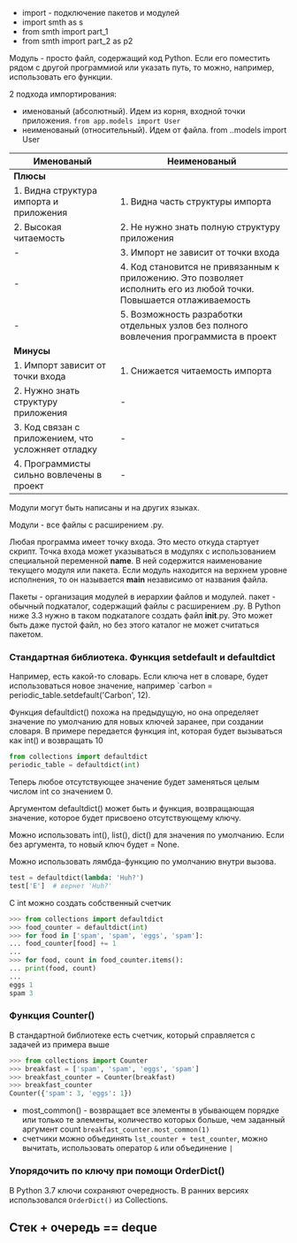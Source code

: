 - import - подключение пакетов и модулей
- import smth as s
- from smth import part_1
- from smth import part_2 as p2

Модуль - просто файл, содержащий код Python. Если его поместить рядом с другой программиой или указать путь, то можно, например, использовать его функции.

2 подхода импортирования:
- именованый (абсолютный). Идем из корня, входной точки приложения. `from app.models import User`
- неименованый (относительный). Идем от файла. from ..models import User

| **Именованый** | **Неименованый** |
| --- | --- |
| **Плюсы** |
| 1. Видна структура импорта и приложения | 1. Видна часть структуры импорта |
| 2. Высокая читаемость | 2. Не нужно знать полную структуру приложения |
| - | 3. Импорт не зависит от точки входа |
| - | 4. Код становится не привязанным к приложению. Это позволяет исполнить его из любой точки. Повышается отлаживаемость |
| - | 5. Возможность разработки отдельных узлов без полного вовлечения программиста в проект |
| **Минусы** |
| 1. Импорт зависит от точки входа | 1. Снижается читаемость импорта |
| 2. Нужно знать структуру приложения | - |
| 3. Код связан с приложением, что усложняет отладку | - |
| 4. Программисты сильно вовлечены в проект | - |

Модули могут быть написаны и на других языках.

Модули - все файлы с расширением .py.

Любая программа имеет точку входа. Это место откуда стартует скрипт. Точка входа может указываться в модулях с использованием специальной переменной __name__. В ней содержится наименование текущего модуля или пакета. Если модуль находится на верхнем уровне исполнения, то он называется __main__ независимо от названия файла.

Пакеты - организация модулей в иерархии файлов и модулей. пакет - обычный подкаталог, содержащий файлы с расширением .py. В Python ниже 3.3 нужно в таком подкаталоге создать файл __init__.py. Это может быть даже пустой файл, но без этого каталог не может считаться пакетом.

### Стандартная библиотека. Функция setdefault и defaultdict
Например, есть какой-то словарь. Если ключа нет в словаре, будет использоваться новое значение, например `carbon = periodic_table.setdefault('Carbon', 12).

Функция defaultdict() похожа на предыдущую, но она определяет значение по умолчанию для новых ключей заранее, при создании словаря. В примере передается функция int, которая будет вызываться как int() и возвращать 10
```python
from collections import defaultdict
periodic_table = defaultdict(int)
```
Теперь любое отсутствующее значение будет заменяться целым числом int со значением 0.

Аргументом defaultdict() может быть и функция, возвращающая значение, которое будет присвоено отсутствующему ключу. 

Можно использовать int(), list(), dict() для значения по умолчанию. Если без аргумента, то новый ключ будет = None.

Можно использовать лямбда-функцию по умолчанию внутри вызова.
```python
test = defaultdict(lambda: 'Huh?')
test['E']  # вернет 'Huh?'
```
С int можно создать собственный счетчик
```python
>>> from collections import defaultdict
>>> food_counter = defaultdict(int)
>>> for food in ['spam', 'spam', 'eggs', 'spam']:
... food_counter[food] += 1
...
>>> for food, count in food_counter.items():
... print(food, count)
...
eggs 1
spam 3
```

### Функция Counter()
В стандартной библиотеке есть счетчик, который справляется с задачей из примера выше
```python
>>> from collections import Counter
>>> breakfast = ['spam', 'spam', 'eggs', 'spam']
>>> breakfast_counter = Counter(breakfast)
>>> breakfast_counter
Counter({'spam': 3, 'eggs': 1})
```
- most_common() - возвращает все элементы в убывающем порядке или только те элементы, количество которых больше, чем заданный аргумент count `breakfast_counter.most_common(1)`
- счетчики можно объединять `lst_counter + test_counter`, можно вычитать, использовать оператор `&` или объединение `|`

### Упорядочить по ключу при помощи OrderDict()
В Python 3.7 ключи сохраняют очередность. В ранних версиях использовался `OrderDict()` из Collections.

## Стек + очередь == deque


